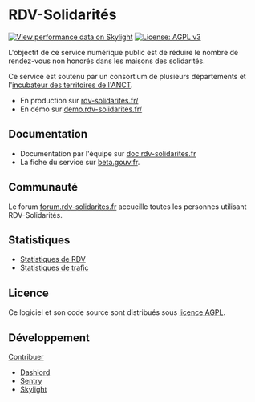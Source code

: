 # RDV-Solidarités

[![View performance data on Skylight](https://badges.skylight.io/status/RgR7i58P67xN.svg)](https://oss.skylight.io/app/applications/RgR7i58P67xN)
[![License: AGPL v3](https://img.shields.io/badge/License-AGPL%20v3-blue.svg)](https://www.gnu.org/licenses/agpl-3.0)

L'objectif de ce service numérique public est de réduire le nombre de rendez-vous non honorés dans les maisons des solidarités.

Ce service est soutenu par un consortium de plusieurs départements et l'[incubateur des territoires de l'ANCT](https://incubateur.anct.gouv.fr/).

- En production sur [rdv-solidarites.fr/](https://www.rdv-solidarites.fr/)
- En démo sur [demo.rdv-solidarites.fr/](https://demo.rdv-solidarites.fr/)

## Documentation

- Documentation par l'équipe sur [doc.rdv-solidarites.fr](https://doc.rdv-solidarites.fr/)
- La fiche du service sur [beta.gouv.fr](https://beta.gouv.fr/startups/lapins.html).

## Communauté

Le forum [forum.rdv-solidarites.fr](https://forum.rdv-solidarites.fr/) accueille toutes les personnes utilisant RDV-Solidarités.

## Statistiques

- [Statistiques de RDV](https://www.rdv-solidarites.fr/stats)
- [Statistiques de trafic](https://stats.data.gouv.fr/index.php?module=CoreHome&action=index&idSite=123&period=range&date=previous30&updated=1#?idSite=123&period=range&date=previous30&category=Dashboard_Dashboard&subcategory=1)

## Licence

Ce logiciel et son code source sont distribués sous [licence AGPL](https://www.gnu.org/licenses/why-affero-gpl.fr.html).

## Développement

[Contribuer](CONTRIBUTING.md)

- [Dashlord](https://dashlord.incubateur.net/#/url/https%3A%2F%2Fwww.rdv-solidarites.fr)
- [Sentry](https://sentry.io/organizations/rdv-solidarites/issues/)
- [Skylight](https://oss.skylight.io/app/applications/RgR7i58P67xN/recent/6h/endpoints)

